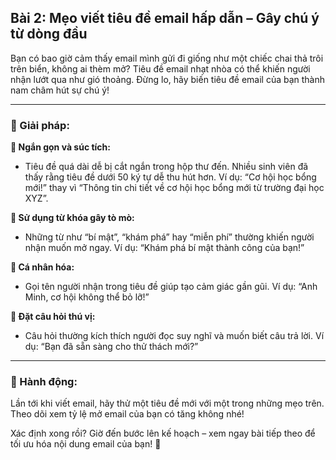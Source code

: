 ## Bài 2: Mẹo viết tiêu đề email hấp dẫn – Gây chú ý từ dòng đầu

Bạn có bao giờ cảm thấy email mình gửi đi giống như một chiếc chai thả trôi trên biển, không ai thèm mở? Tiêu đề email nhạt nhòa có thể khiến người nhận lướt qua như gió thoảng. Đừng lo, hãy biến tiêu đề email của bạn thành nam châm hút sự chú ý!

---

### 📌 Giải pháp:

**🔹 Ngắn gọn và súc tích:**
- Tiêu đề quá dài dễ bị cắt ngắn trong hộp thư đến. Nhiều sinh viên đã thấy rằng tiêu đề dưới 50 ký tự dễ thu hút hơn. Ví dụ: “Cơ hội học bổng mới!” thay vì “Thông tin chi tiết về cơ hội học bổng mới từ trường đại học XYZ”.

**🔹 Sử dụng từ khóa gây tò mò:**
- Những từ như “bí mật”, “khám phá” hay “miễn phí” thường khiến người nhận muốn mở ngay. Ví dụ: “Khám phá bí mật thành công của bạn!”

**🔹 Cá nhân hóa:**
- Gọi tên người nhận trong tiêu đề giúp tạo cảm giác gần gũi. Ví dụ: “Anh Minh, cơ hội không thể bỏ lỡ!”

**🔹 Đặt câu hỏi thú vị:**
- Câu hỏi thường kích thích người đọc suy nghĩ và muốn biết câu trả lời. Ví dụ: “Bạn đã sẵn sàng cho thử thách mới?”

---

### 🚀 Hành động:

Lần tới khi viết email, hãy thử một tiêu đề mới với một trong những mẹo trên. Theo dõi xem tỷ lệ mở email của bạn có tăng không nhé!

Xác định xong rồi? Giờ đến bước lên kế hoạch – xem ngay bài tiếp theo để tối ưu hóa nội dung email của bạn! 📧
